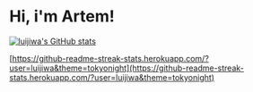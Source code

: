 # Hi, i'm Artem!

[![luijiwa's GitHub stats](https://github-readme-stats.vercel.app/api?username=luijiwa)](https://github.com/anuraghazra/github-readme-stats)

[https://github-readme-streak-stats.herokuapp.com/?user=luijiwa&theme=tokyonight](https://github-readme-streak-stats.herokuapp.com/?user=luijiwa&theme=tokyonight)
